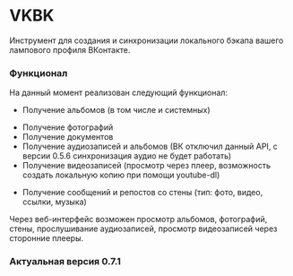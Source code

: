 # VKBK
Инструмент для создания и синхронизации локального бэкапа вашего лампового профиля ВКонтакте.

### Функционал
На данный момент реализован следующий функционал:
+ Получение альбомов (в том числе и системных)
- Получение фотографий
- Получение документов
- Получение аудиозаписей и альбомов (ВК отключил данный API, с версии 0.5.6 синхронизация аудио не будет работать)
- Получение видеозаписей (просмотр через плеер, возможность создать локальную копию при помощи youtube-dl)
* Получение сообщений и репостов со стены (тип: фото, видео, ссылки, музыка)

Через веб-интерфейс возможен просмотр альбомов, фотографий, стены, прослушивание аудиозаписей, просмотр видеозаписей через сторонние плееры.

### Актуальная версия 0.7.1
